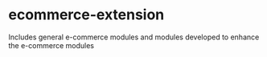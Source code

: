 # ecommerce-extension
Includes general e-commerce modules and modules developed to enhance the e-commerce modules
